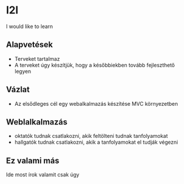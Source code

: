# I2l
I would like to learn


## Alapvetések
- Terveket tartalmaz
- A terveket úgy készítjük, hogy a későbbiekben tovább fejleszthető legyen

## Vázlat
- Az elsődleges cél egy webalkalmazás készítése MVC környezetben

## Weblalkalmazás
- oktatók tudnak csatlakozni, akik feltölteni tudnak tanfolyamokat
- hallgatók tudnak csatlakozni, akik a tanfolyamokat el tudják végezni

## Ez valami más
Ide most írok valamit csak úgy

